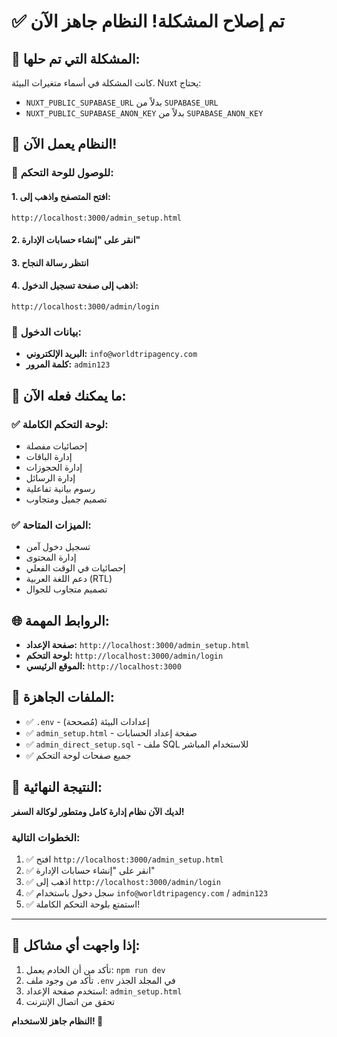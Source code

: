 # ✅ تم إصلاح المشكلة! النظام جاهز الآن

## 🔧 المشكلة التي تم حلها:
كانت المشكلة في أسماء متغيرات البيئة. Nuxt يحتاج:
- `NUXT_PUBLIC_SUPABASE_URL` بدلاً من `SUPABASE_URL`
- `NUXT_PUBLIC_SUPABASE_ANON_KEY` بدلاً من `SUPABASE_ANON_KEY`

## 🚀 النظام يعمل الآن!

### 📍 للوصول للوحة التحكم:

#### 1. افتح المتصفح واذهب إلى:
```
http://localhost:3000/admin_setup.html
```

#### 2. انقر على "إنشاء حسابات الإدارة"

#### 3. انتظر رسالة النجاح

#### 4. اذهب إلى صفحة تسجيل الدخول:
```
http://localhost:3000/admin/login
```

### 🔐 بيانات الدخول:
- **البريد الإلكتروني:** `info@worldtripagency.com`
- **كلمة المرور:** `admin123`

## 🎯 ما يمكنك فعله الآن:

### ✅ لوحة التحكم الكاملة:
- إحصائيات مفصلة
- إدارة الباقات
- إدارة الحجوزات
- إدارة الرسائل
- رسوم بيانية تفاعلية
- تصميم جميل ومتجاوب

### ✅ الميزات المتاحة:
- تسجيل دخول آمن
- إدارة المحتوى
- إحصائيات في الوقت الفعلي
- دعم اللغة العربية (RTL)
- تصميم متجاوب للجوال

## 🌐 الروابط المهمة:
- **صفحة الإعداد:** `http://localhost:3000/admin_setup.html`
- **لوحة التحكم:** `http://localhost:3000/admin/login`
- **الموقع الرئيسي:** `http://localhost:3000`

## 📁 الملفات الجاهزة:
- ✅ `.env` - إعدادات البيئة (مُصححة)
- ✅ `admin_setup.html` - صفحة إعداد الحسابات
- ✅ `admin_direct_setup.sql` - ملف SQL للاستخدام المباشر
- ✅ جميع صفحات لوحة التحكم

## 🎉 النتيجة النهائية:
**لديك الآن نظام إدارة كامل ومتطور لوكالة السفر!**

### الخطوات التالية:
1. ✅ افتح `http://localhost:3000/admin_setup.html`
2. ✅ انقر على "إنشاء حسابات الإدارة"
3. ✅ اذهب إلى `http://localhost:3000/admin/login`
4. ✅ سجل دخول باستخدام `info@worldtripagency.com` / `admin123`
5. ✅ استمتع بلوحة التحكم الكاملة!

---

## 🔧 إذا واجهت أي مشاكل:
1. تأكد من أن الخادم يعمل: `npm run dev`
2. تأكد من وجود ملف `.env` في المجلد الجذر
3. استخدم صفحة الإعداد: `admin_setup.html`
4. تحقق من اتصال الإنترنت

**النظام جاهز للاستخدام! 🚀**
